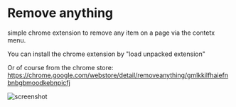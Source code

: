 Remove anything
=========

simple chrome extension to remove any item on a page via the contetx menu.



You can install the chrome extension by "load unpacked extension"

Or of course from the chrome store:
https://chrome.google.com/webstore/detail/removeanything/gmlkkilfhaiefnbnbgbmoodkebnpicfj

![screenshot](http://i.imgur.com/Buhy4Ee.png)
